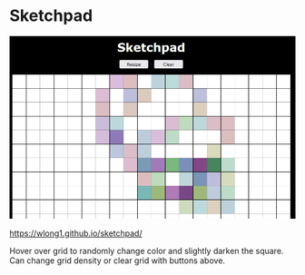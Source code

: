 # Sketchpad
![](Capture.png)

https://wlong1.github.io/sketchpad/

Hover over grid to randomly change color and slightly darken the square. Can change grid density or clear grid with buttons above.
